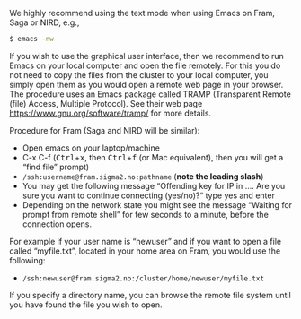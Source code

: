 We highly recommend using the text mode when using Emacs on Fram, Saga
or NIRD, e.g.,

```sh
$ emacs -nw
```

If you wish to use the graphical user interface, then we recommend to run
Emacs on your local computer and open the file remotely.  For this you do not
need to copy the files from the cluster to your local computer, you simply open them
as you would open a remote web page in your browser. The procedure uses an
Emacs package called TRAMP (Transparent Remote (file) Access, Multiple
Protocol). See their web page https://www.gnu.org/software/tramp/ for more details.

Procedure for Fram (Saga and NIRD will be similar):
 * Open emacs on your laptop/machine
 * C-x C-f (<kbd>Ctrl</kbd>+<kbd>x</kbd>, then <kbd>Ctrl</kbd>+<kbd>f</kbd> (or Mac equivalent), then you will get a “find file” prompt)
 * ```/ssh:username@fram.sigma2.no:pathname``` (**note the leading slash**)
 * You may get the following message “Offending key for IP in …. Are you sure you want to continue connecting (yes/no)?“ type yes and enter
 * Depending on the network state you might see the message “Waiting for prompt from remote shell” for few seconds to a minute, before the connection opens. 

For example if your user name is “newuser” and if you want to open a file called “myfile.txt”, located in your home area on Fram, you would use the following:

 * ```/ssh:newuser@fram.sigma2.no:/cluster/home/newuser/myfile.txt```

If you specify a directory name, you can browse the remote file system until you have found the file you wish to open.
